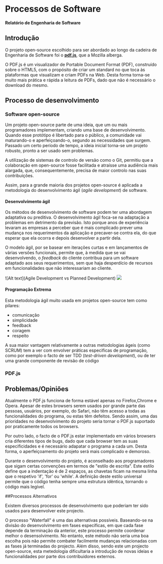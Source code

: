 # Processos de Software
#### Relatório de Engenharia de Software

## Introdução

O projeto open-source escolhido para ser abordado ao longo da cadeira de Engenharia de Software foi o 
[**pdf.js**](https://github.com/mozilla/pdf.js), que a Mozilla alberga.

O PDF.js é um visualizador de Portable Document Format (PDF), construído sobre o HTML5, com o propósito de criar um standard no que toca às plataformas que visualizam e criam PDFs na Web. Desta forma torna-se muito mais prática e rápida a leitura de PDFs, dado que não é necessário o download do mesmo.

## Processo de desenvolvimento

### Software open-source

Um projeto open-source parte de uma ideia, que um ou mais programadores implementam, criando uma base de desenvolvimento. Quando esse protótipo é libertado para o público, a comunidade vai maturando-o e aperfeiçoando-o, segundo as necessidades que surgem. Passado um certo período de tempo, a ideia inicial torna-se um projeto robusto, pronto a ser usado sem problemas.

A utilização de sistemas de controlo de versão como o Git, permitiu que a colaboração em open-source fosse facilitada e atraísse uma audiência mais alargada, que, consequentemente, precisa de maior controlo nas suas contribuições.

Assim, para a grande maioria dos projetos open-source é aplicada a metodologia do desenvolvimento ágil (*agile development*) de software.

#### Desenvolvimento ágil

Os métodos de desenvolvimento de software podem ter uma abordagem adaptativa ou preditiva. O desenvolvimento ágil foca-se na adaptação a problemas em detrimento da previsão. Isto porque anos de experiência levaram as empresas a perceber que é mais complicado prever uma mudança nos requerimentos da aplicação e precaver-se contra ela, do que esperar que ela ocorra e depois desenvolver a partir dela.

O modelo ágil, por se basear em iterações curtas e em lançamentos de várias versões funcionais, permite que, à medida que se vai desenvolvendo, o *feedback* do cliente contribua para um software adaptado aos seus requerimentos, sem que haja desperdício de recursos em funcionalidades que não interessariam ao cliente.

![Alt text](Agile Development vs Planned Development)
<img src="pdf.js/ESOF/Relatório 1 - Esquemas/Esquema 1 - Agil vs Planned.svg">

#### Programação Extrema

Esta metodologia ágil muito usada em projetos open-source tem como pilares:
- comunicação
- simplicidade
- feedback
- coragem
- respeito

A sua maior vantagem relativamente a outras metodologias ágeis (como SCRUM) tem a ver com envolver práticas especificas de programação, como por exemplo o facto de ser TDD (*test-driven development*), ou de ter uma grande componente de revisão de código


### PDF.js




## Problemas/Opiniões

Atualmente o PDF.js funciona de forma estável apenas no Firefox,Chrome e Opera. Apesar de estes browsers serem usados por grande parte das pessoas, usuários, por exemplo, do Safari, não têm acesso a todas as funcionalidades do programa, ou estas têm defeitos. Sendo assim, uma das prioridades no desenvolvimento do projeto seria tornar o PDF.js suportado por praticamente todos os browsers.

Por outro lado, o facto de o PDF.js estar implementado em vários browsers cria diferentes tipos de bugs, dado que cada browser tem as suas especificidades e é necessário adapatar o programa a cada um. Desta forma, o aperfeiçoamento do projeto será mais complicado e demoroso.

Durante o desenvolvimento do projeto, é aconselhado aos programadores que sigam certas convenções em termos de "estilo de escrita". Este estilo define que a indentação é de 2 espaços, as chavetas ficam na mesma linha que o respetivo 'if', 'for' ou 'while'. A definição deste estilo universal permite que o código tenha sempre uma estrutura idêntica, tornando o código mais legível.

##Processos Alternativos

Existem diversos processos de desenvolvimento que poderiam ter sido usados para desenvolver este projecto.

O processo "Waterfall" é uma das alternativas possíveis. Baseando-se na divisão do desenvolvimento em fases específicas, em que cada fase depende da terminação da anterior, este processo permite coordenar melhor o desensolvimento. No entanto, este método não seria uma boa escolha pois não permite combater facilmente mudanças relacionadas com as fases já terminadas do projecto. Além disso, sendo este um projecto open-source, esta metedologia dificultaria a introdução de novas ideias e funcionalidades por parte dos contribuidores externos. 
